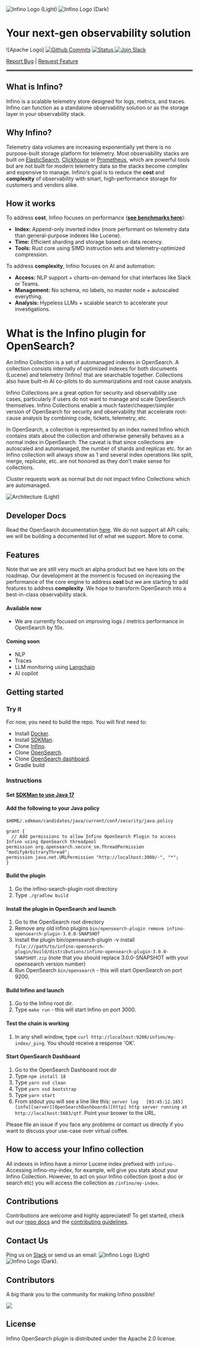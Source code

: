 ![Infino Logo (Light)](docs/images/Infino_logo_light.png#gh-light-mode-only)
![Infino Logo (Dark)](docs/images/Infino_logo_dark.png#gh-dark-mode-only)

# Your next-gen observability solution
![Apache Logo] 
[![Github Commits](https://img.shields.io/github/commit-activity/m/infinohq/infino)](https://github.com/infinohq/infino/commits)
<a href="https://github.com/infinohq/infino/actions/workflows/post-merge-ci.yml">
  <img src="https://github.com/infinohq/infino/actions/workflows/post-merge-ci.yml/badge.svg?branch=main" alt="Status" >
</a>
[![Join Slack](https://img.shields.io/badge/slack-join_chat-white.svg?logo=slack&style=social)](https://infinohq.slack.com/join/shared_invite/zt-1tqqc0vsz-jF80cpkGy7aFsALQKggy8g#/shared-invite/email)


[Report Bug](https://github.com/infinohq/infino/issues/new?assignees=&labels=&template=bug_report.md) |
[Request Feature](https://github.com/infinohq/infino/issues/new?assignees=&labels=&template=feature_request.md)

<hr style="border:2px solid gray">

## What is Infino?

Infino is a scalable telemetry store designed for logs, metrics, and traces. Infino can function as a standalone observability solution or as the storage layer in your observability stack.

## Why Infino?
Telemetry data volumes are increasing exponentially yet there is no  purpose-built storage platform for telemetry. Most observability stacks are built on [ElasticSearch](https://github.com/elastic/elasticsearch-rs), [Clickhouse](https://github.com/ClickHouse/ClickHouse) or [Prometheus](https://github.com/prometheus/prometheus), which are powerful tools but are not built for modern telemetry data so the stacks become complex and expensive to manage. Infino's goal is to reduce the **cost** and **complexity** of observability with smart, high-performance storage for customers and vendors alike.

## How it works
To address **cost**, Infino focuses on performance ([**see benchmarks here**](benches/README.md)):

- **Index:** Append-only inverted index (more performant on telemetry data than general-purpose indexes like Lucene).
- **Time:** Efficient sharding and storage based on data recency.
- **Tools:** Rust core using SIMD instruction sets and telemetry-optimized compression.

To address **complexity**, Infino focuses on AI and automation:

- **Access:** NLP support + charts-on-demand for chat interfaces like Slack or Teams.
- **Management:** No schema, no labels, no master node + autoscaled everything.
- **Analysis:** Hypeless LLMs + scalable search to accelerate your investigations.


# What is the Infino plugin for OpenSearch?

An Infino Collection is a set of automanaged indexes in OpenSearch.  A collection consists internally of optimized indexes for both documents (Lucene) and telemetry (Infino) that are searchable together. Collections also have built-in AI co-pilots to do summarizations and root cause analysis.

Infino Collections are a great option for security and observability use cases, particularly if users do not want to manage and scale OpenSearch themselves. Infino Collections enable a much faster/cheaper/simpler version of OpenSearch for security and observability that accelerate root-cause analysis by combining code, tickets, telemetry, etc. 

In OpenSearch, a collection is represented by an index named Infino which contains stats about the collection and otherwise generally behaves as a normal index in OpenSearch. The caveat is that since collections are autoscaled and automanaged, the number of shards and replicas etc. for an Infino collection will always show as 1 and several index operations like split, merge, replicate, etc. are not honored as they don’t make sense for collections. 

Cluster requests work as normal but do not impact Infino Collections which are automanaged.

![Architecture (Light)](docs/images/Infino_Architecture.png)

## Developer Docs
Read the OpenSearch documentation [here](https://opensearch.org/docs/latest/api-reference/search/). We do not support all API calls; we will be building a documented list of what we support. More to come.

## Features
Note that we are still very much an alpha product but we have lots on the roadmap. Our development at the moment is focused on increasing the performance of the core engine to address **cost** but we are starting to add features to address **complexity**. We hope to transform OpenSearch into a best-in-class observability stack.

#### Available now
 - We are currently focused on improving logs / metrics performance in OpenSearch by 10x.

#### Coming soon
- NLP
- Traces
- LLM monitoring using [Langchain](https://github.com/langchain-ai/langchain)
- AI copilot

## Getting started

### Try it
For now, you need to build the repo. You will first need to:

- Install [Docker](https://docs.docker.com/engine/install/).
- Install [SDKMan](https://www.rust-lang.org/tools/install).
- Clone [Infino](https://github.com/infinohq/infino).
- Clone [OpenSearch](https://github.com/opensearch-project/OpenSearch).
- Clone [OpenSearch dashboard](https://github.com/opensearch-project/OpenSearch-Dashboards).
- Gradle build


### Instructions
#### Set [SDKMan to use Java 17](https://sdkman.io/usage)
#### Add the following to your Java policy
`$HOME/.sdkman/candidates/java/current/conf/security/java.policy`
```
grant {
  // Add permissions to allow Infino OpenSearch Plugin to access Infino using OpenSearch threadpool
permission org.opensearch.secure_sm.ThreadPermission "modifyArbitraryThread";
permission java.net.URLPermission "http://localhost:3000/-", "*";
}
```
#### Build the plugin
1. Go the infino-search-plugin root directory
2. Type ``./gradlew build``
#### Install the plugin in OpenSearch and launch
1. Go to the OpenSearch root directory
2. Remove any old infino plugins `bin/opensearch-plugin remove infino-opensearch-plugin-3.0.0-SNAPSHOT`
2. Install the plugin bin/opensearch-plugin -v install `file:///path/to/infino-opensearch-plugin/build/distributions/infino-opensearch-plugin-3.0.0-SNAPSHOT.zip` (note that you should replace 3.0.0-SNAPSHOT with your opensearch version number)
3. Run OpenSearch `bin/opensearch` - this will start OpenSearch on port 9200.

#### Build Infino and launch
1. Go to the Infino root dir.
2. Type `make run` - this will start Infino on port 3000.

#### Test the chain is working
1. In any shell window, type `curl http://localhost:9200/infino/my-index/_ping`. You should receive a response 'OK'.
#### Start OpenSearch Dashboard
1. Go to the OpenSearch Dashboard root dir
2. Type `npm install 18`
3. Type `yarn osd clean`
4. Type `yarn osd bootstrap`
5. Type `yarn start`
6. From stdout you will see a line like this: `server log   [03:45:12.165] [info][server][OpenSearchDashboards][http] http server running at http://localhost:5603/qtf`. Point your brower to the URL.


Please file an issue if you face any problems or contact us directly if you want to discuss your use-case over virtual coffee.

## How to access your Infino collection
All indexes in Infino have a mirror Lucene index prefixed with `infino-`. Accessing infino-my-index, for example, will give you stats about your Infino Collection. However, to act on your Infino collection (post a doc or search etc) you will access the collection as `/infino/my-index`.


## Contributions

Contributions are welcome and highly appreciated! To get started, check out our [repo docs](http://infinohq.github.io/infino/doc/infino/index.html) and the [contributing guidelines](CONTRIBUTING.md).

## Contact Us

Ping us on [Slack](https://infinohq.slack.com/join/shared_invite/zt-1tqqc0vsz-jF80cpkGy7aFsALQKggy8g#/shared-invite/email) or send us an email: ![Infino Logo (Light)](docs/images/Infino_email_light.svg#gh-light-mode-only)
![Infino Logo (Dark)](docs/images/Infino_email_dark.svg#gh-dark-mode-only).

## Contributors

A big thank you to the community for making Infino possible!

<a href="https://github.com/infinohq/infino/graphs/contributors">
  <img src="https://contrib.rocks/image?repo=infinohq/infino" />
</a>

## License
Infino OpenSearch plugin is distributed under the Apache 2.0 license.


